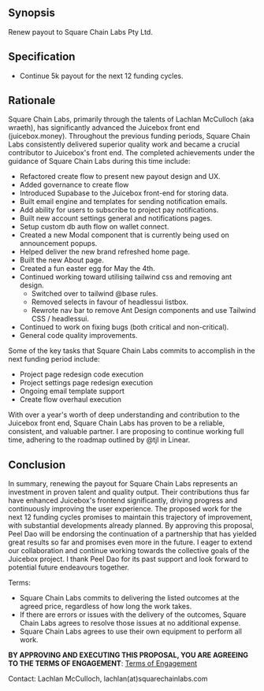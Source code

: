 ## Synopsis

Renew payout to Square Chain Labs Pty Ltd.

## Specification

- Continue 5k payout for the next 12 funding cycles.

## Rationale

Square Chain Labs, primarily through the talents of Lachlan McCulloch (aka wraeth), has significantly advanced the Juicebox front end (juicebox.money). Throughout the previous funding periods, Square Chain Labs consistently delivered superior quality work and became a crucial contributor to Juicebox's front end. The completed achievements under the guidance of Square Chain Labs during this time include:

- Refactored create flow to present new payout design and UX.
- Added governance to create flow
- Introduced Supabase to the Juicebox front-end for storing data.
- Built email engine and templates for sending notification emails.
- Add ability for users to subscribe to project pay notifications.
- Built new account settings general and notifications pages.
- Setup custom db auth flow on wallet connect.
- Created a new Modal component that is currently being used on announcement popups.
- Helped deliver the new brand refreshed home page.
- Built the new About page.
- Created a fun easter egg for May the 4th.
- Continued working toward utilising tailwind css and removing ant design.
  - Switched over to tailwind @base rules.
  - Removed selects in favour of headlessui listbox.
  - Rewrote nav bar to remove Ant Design components and use Tailwind CSS / headlessui.
- Continued to work on fixing bugs (both critical and non-critical).
- General code quality improvements.

Some of the key tasks that Square Chain Labs commits to accomplish in the next funding period include:

- Project page redesign code execution
- Project settings page redesign execution
- Ongoing email template support
- Create flow overhaul execution

With over a year's worth of deep understanding and contribution to the Juicebox front end, Square Chain Labs has proven to be a reliable, consistent, and valuable partner. I are proposing to continue working full time, adhering to the roadmap outlined by @tjl in Linear.

## Conclusion

In summary, renewing the payout for Square Chain Labs represents an investment
in proven talent and quality output. Their contributions thus far have enhanced
Juicebox's frontend significantly, driving progress and continuously improving
the user experience. The proposed work for the next 12 funding cycles promises
to maintain this trajectory of improvement, with substantial developments
already planned. By approving this proposal, Peel Dao will be endorsing the
continuation of a partnership that has yielded great results so far and promises
even more in the future. I eager to extend our collaboration and continue
working towards the collective goals of the Juicebox project. I thank Peel Dao
for its past support and look forward to potential future endeavours together.

Terms:

- Square Chain Labs commits to delivering the listed outcomes at the agreed
  price, regardless of how long the work takes.
- If there are errors or issues with the delivery of the outcomes, Square Chain
  Labs agrees to resolve those issues at no additional expense.
- Square Chain Labs agrees to use their own equipment to perform all work.

**BY APPROVING AND EXECUTING THIS PROPOSAL, YOU ARE AGREEING TO THE TERMS OF ENGAGEMENT**: [Terms of Engagement](https://drive.google.com/file/d/1SX1HAI0WGWVQRq-ew302xNfYNbPM9kJD/view?usp=sharing)

Contact: Lachlan McCulloch, lachlan(at)squarechainlabs.com
